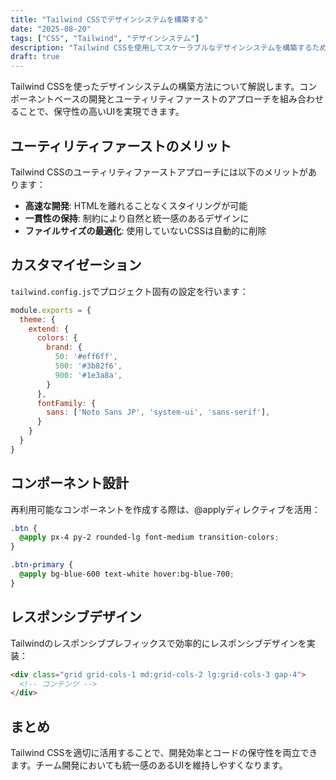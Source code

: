 ```yaml
---
title: "Tailwind CSSでデザインシステムを構築する"
date: "2025-08-20"
tags: ["CSS", "Tailwind", "デザインシステム"]
description: "Tailwind CSSを使用してスケーラブルなデザインシステムを構築するためのベストプラクティスを解説します。"
draft: true
---
```


Tailwind CSSを使ったデザインシステムの構築方法について解説します。コンポーネントベースの開発とユーティリティファーストのアプローチを組み合わせることで、保守性の高いUIを実現できます。

## ユーティリティファーストのメリット

Tailwind CSSのユーティリティファーストアプローチには以下のメリットがあります：

- **高速な開発**: HTMLを離れることなくスタイリングが可能
- **一貫性の保持**: 制約により自然と統一感のあるデザインに
- **ファイルサイズの最適化**: 使用していないCSSは自動的に削除

## カスタマイゼーション

`tailwind.config.js`でプロジェクト固有の設定を行います：

```javascript
module.exports = {
  theme: {
    extend: {
      colors: {
        brand: {
          50: '#eff6ff',
          500: '#3b82f6',
          900: '#1e3a8a',
        }
      },
      fontFamily: {
        sans: ['Noto Sans JP', 'system-ui', 'sans-serif'],
      }
    }
  }
}
```

## コンポーネント設計

再利用可能なコンポーネントを作成する際は、@applyディレクティブを活用：

```css
.btn {
  @apply px-4 py-2 rounded-lg font-medium transition-colors;
}

.btn-primary {
  @apply bg-blue-600 text-white hover:bg-blue-700;
}
```

## レスポンシブデザイン

Tailwindのレスポンシブプレフィックスで効率的にレスポンシブデザインを実装：

```html
<div class="grid grid-cols-1 md:grid-cols-2 lg:grid-cols-3 gap-4">
  <!-- コンテンツ -->
</div>
```

## まとめ

Tailwind CSSを適切に活用することで、開発効率とコードの保守性を両立できます。チーム開発においても統一感のあるUIを維持しやすくなります。
